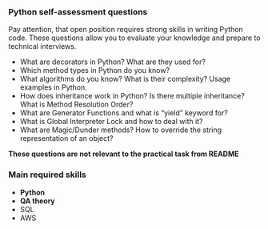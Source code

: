 ### Python self-assessment questions

Pay attention, that open position requires strong skills in writing Python code.
These questions allow you to evaluate your knowledge and prepare to technical interviews.

- What are decorators in Python? What are they used for? 
- Which method types in Python do you know?
- What algorithms do you know? What is their complexity? Usage examples in Python.
- How does inheritance work in Python? Is there multiple inheritance? What is Method Resolution Order?
- What are Generator Functions and what is “yield” keyword for?
- What is Global Interpreter Lock and how to deal with it?
- What are Magic/Dunder methods? How to override the string representation of an object?

**These questions are not relevant to the practical task from README**

### Main required skills

- **Python**
- **QA theory**
- SQL
- AWS